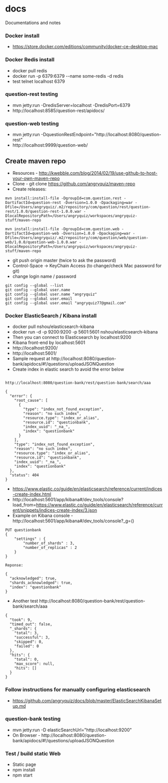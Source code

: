 # docs
Documentations and notes


### Docker install
* https://store.docker.com/editions/community/docker-ce-desktop-mac

### Docker Redis install
* docker pull redis
* docker run -p 6379:6379 --name some-redis -d redis
* test telnet localhost 6379

### question-rest testing
* mvn jetty:run -DredisServer=localhost -DredisPort=6379
* http://localhost:8585/question-rest/apidocs/

### question-web testing
* mvn jetty:run -DquestionRestEndpoint="http://localhost:8080/question-rest"
* http://localhost:9999/question-web/

## Create maven repo
* Resources - http://kwebble.com/blog/2014/02/19/use-github-to-host-your-own-maven-repo
* Clone - git clone https://github.com/angryquiz/maven-repo
* Create releases:
```
mvn install:install-file -DgroupId=com.question.rest -DartifactId=question-rest -Dversion=1.0.0 -Dpackaging=war -Dfile=/Users/angryquiz/.m2/repository/com/question/rest/question-rest/1.0.0/question-rest-1.0.0.war -DlocalRepositoryPath=/Users/angryquiz/workspaces/angryquiz-stuff/maven-repo

mvn install:install-file -DgroupId=com.question.web -DartifactId=question-web -Dversion=1.0.0 -Dpackaging=war -Dfile=/Users/angryquiz/.m2/repository/com/question/web/question-web/1.0.0/question-web-1.0.0.war -DlocalRepositoryPath=/Users/angryquiz/workspaces/angryquiz-stuff/maven-repo

```
* git push origin master (twice to ask the password) 
* Control-Space -> KeyChain Access (to change/check Mac password for git)
* change login name / password
```
git config --global --list
git config --global user.name
git config --global user.name "angryquiz"
git config --global user.email
git config --global user.email "angryquiz77@gmail.com"
```
### Docker ElasticSearch / Kibana install
* docker pull nshou/elasticsearch-kibana
* docker run -d -p 9200:9200 -p 5601:5601 nshou/elasticsearch-kibana
* Then you can connect to Elasticsearch by localhost:9200
* Kibana front-end by localhost:5601
* http://localhost:9200/
* http://localhost:5601/
* Sample request at http://localhost:8080/question-bank/apidocs/#!/questions/uploadJSONQuestion
* Create index in elastic search to avoid the error below
```

http://localhost:8080/question-bank/rest/question-bank/search/aaa

{
  "error": {
    "root_cause": [
      {
        "type": "index_not_found_exception",
        "reason": "no such index",
        "resource.type": "index_or_alias",
        "resource.id": "questionbank",
        "index_uuid": "_na_",
        "index": "questionbank"
      }
    ],
    "type": "index_not_found_exception",
    "reason": "no such index",
    "resource.type": "index_or_alias",
    "resource.id": "questionbank",
    "index_uuid": "_na_",
    "index": "questionbank"
  },
  "status": 404
}
```
* https://www.elastic.co/guide/en/elasticsearch/reference/current/indices-create-index.html
* http://localhost:5601/app/kibana#/dev_tools/console?load_from=https://www.elastic.co/guide/en/elasticsearch/reference/current/snippets/indices-create-index/3.json
* Example on Kibana console - http://localhost:5601/app/kibana#/dev_tools/console?_g=()
```
PUT questionbank
{
    "settings" : {
        "number_of_shards" : 3,
        "number_of_replicas" : 2
    }
}

Reponse:

{
  "acknowledged": true,
  "shards_acknowledged": true,
  "index": "questionbank"
}
```
* Another test http://localhost:8080/question-bank/rest/question-bank/search/aaa
```
{
  "took": 9,
  "timed_out": false,
  "_shards": {
    "total": 3,
    "successful": 3,
    "skipped": 0,
    "failed": 0
  },
  "hits": {
    "total": 0,
    "max_score": null,
    "hits": []
  }
}
```
### Follow instructions for manually configuring elasticsearch 

* https://github.com/angryquiz/docs/blob/master/ElasticSearchKibanaSetup.md

### question-bank testing
* mvn jetty:run -D elasticSearchUrl="http://localhost:9200"
* On Browser - http://localhost:8080/question-bank/apidocs/#!/questions/uploadJSONQuestion

### Test / build static Web

* Static page
* npm install
* npm start






